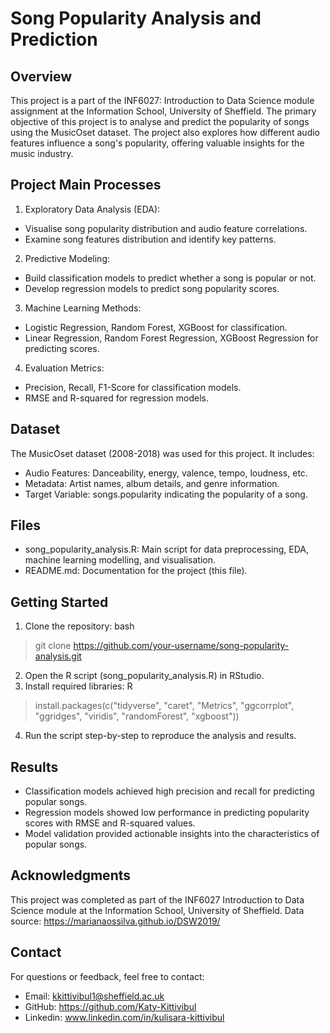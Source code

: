 # Song Popularity Analysis and Prediction

## Overview
This project is a part of the INF6027: Introduction to Data Science module assignment at the Information School, University of Sheffield. The primary objective of this project is to analyse and predict the popularity of songs using the MusicOset dataset. The project also explores how different audio features influence a song's popularity, offering valuable insights for the music industry.

## Project Main Processes
1. Exploratory Data Analysis (EDA):
- Visualise song popularity distribution and audio feature correlations.
- Examine song features distribution and identify key patterns.
2. Predictive Modeling:
- Build classification models to predict whether a song is popular or not.
- Develop regression models to predict song popularity scores.
3. Machine Learning Methods:
- Logistic Regression, Random Forest, XGBoost for classification.
- Linear Regression, Random Forest Regression, XGBoost Regression for predicting scores.
4. Evaluation Metrics:
- Precision, Recall, F1-Score for classification models.
- RMSE and R-squared for regression models.

## Dataset
The MusicOset dataset (2008-2018) was used for this project. It includes:
- Audio Features: Danceability, energy, valence, tempo, loudness, etc.
- Metadata: Artist names, album details, and genre information.
- Target Variable: songs.popularity indicating the popularity of a song.

## Files
- song_popularity_analysis.R: Main script for data preprocessing, EDA, machine learning modelling, and visualisation.
- README.md: Documentation for the project (this file).

## Getting Started
1. Clone the repository:
bash
> git clone https://github.com/your-username/song-popularity-analysis.git
2. Open the R script (song_popularity_analysis.R) in RStudio.
3. Install required libraries:
R
> install.packages(c("tidyverse", "caret", "Metrics", "ggcorrplot", "ggridges", "viridis", "randomForest", "xgboost"))
4. Run the script step-by-step to reproduce the analysis and results.

## Results
- Classification models achieved high precision and recall for predicting popular songs.
- Regression models showed low performance in predicting popularity scores with RMSE and R-squared values.
- Model validation provided actionable insights into the characteristics of popular songs.

## Acknowledgments
This project was completed as part of the INF6027 Introduction to Data Science module at the Information School, University of Sheffield.
Data source: https://marianaossilva.github.io/DSW2019/

## Contact
For questions or feedback, feel free to contact:
- Email: kkittivibul1@sheffield.ac.uk
- GitHub: https://github.com/Katy-Kittivibul
- Linkedin: www.linkedin.com/in/kulisara-kittivibul
